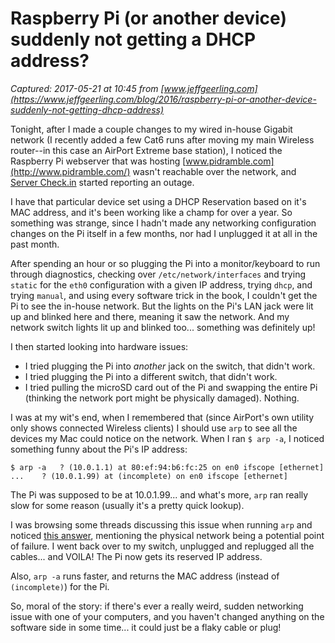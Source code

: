 # Raspberry Pi (or another device) suddenly not getting a DHCP address?

_Captured: 2017-05-21 at 10:45 from [www.jeffgeerling.com](https://www.jeffgeerling.com/blog/2016/raspberry-pi-or-another-device-suddenly-not-getting-dhcp-address)_

Tonight, after I made a couple changes to my wired in-house Gigabit network (I recently added a few Cat6 runs after moving my main Wireless router--in this case an AirPort Extreme base station), I noticed the Raspberry Pi webserver that was hosting [www.pidramble.com](http://www.pidramble.com/) wasn't reachable over the network, and [Server Check.in](https://servercheck.in/) started reporting an outage.

I have that particular device set using a DHCP Reservation based on it's MAC address, and it's been working like a champ for over a year. So something was strange, since I hadn't made any networking configuration changes on the Pi itself in a few months, nor had I unplugged it at all in the past month.

After spending an hour or so plugging the Pi into a monitor/keyboard to run through diagnostics, checking over `/etc/network/interfaces` and trying `static` for the `eth0` configuration with a given IP address, trying `dhcp`, and trying `manual`, and using every software trick in the book, I couldn't get the Pi to see the in-house network. But the lights on the Pi's LAN jack were lit up and blinked here and there, meaning it saw the network. And my network switch lights lit up and blinked too... something was definitely up!

I then started looking into hardware issues:

  * I tried plugging the Pi into _another_ jack on the switch, that didn't work.
  * I tried plugging the Pi into a different switch, that didn't work.
  * I tried pulling the microSD card out of the Pi and swapping the entire Pi (thinking the network port might be physically damaged). Nothing.

I was at my wit's end, when I remembered that (since AirPort's own utility only shows connected Wireless clients) I should use `arp` to see all the devices my Mac could notice on the network. When I ran `$ arp -a`, I noticed something funny about the Pi's IP address:

`$ arp -a  
? (10.0.1.1) at 80:ef:94:b6:fc:25 on en0 ifscope [ethernet]  
...   
? (10.0.1.99) at (incomplete) on en0 ifscope [ethernet]`

The Pi was supposed to be at 10.0.1.99... and what's more, `arp` ran really slow for some reason (usually it's a pretty quick lookup).

I was browsing some threads discussing this issue when running `arp` and noticed [this answer](http://askubuntu.com/a/429323/88829), mentioning the physical network being a potential point of failure. I went back over to my switch, unplugged and replugged all the cables... and VOILA! The Pi now gets its reserved IP address.

Also, `arp -a` runs faster, and returns the MAC address (instead of `(incomplete)`) for the Pi.

So, moral of the story: if there's ever a really weird, sudden networking issue with one of your computers, and you haven't changed anything on the software side in some time... it could just be a flaky cable or plug!
